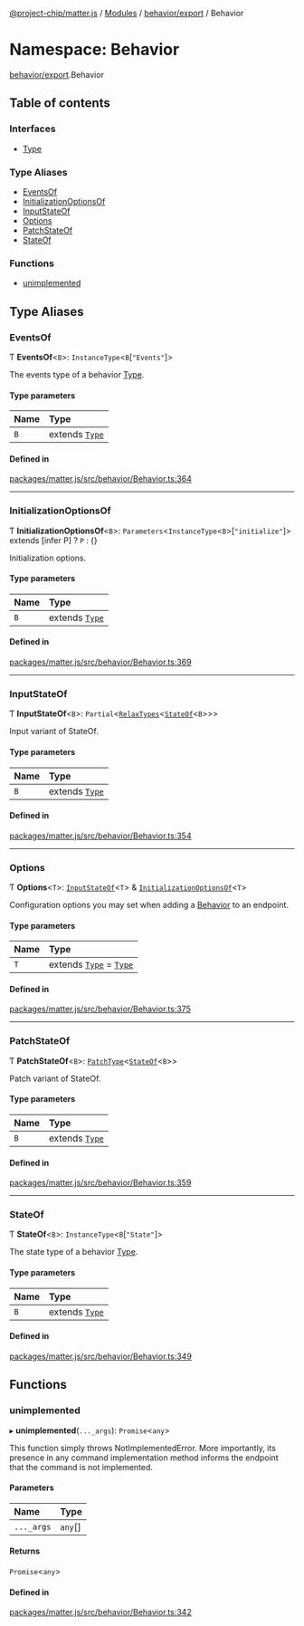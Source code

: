 [@project-chip/matter.js](../README.md) / [Modules](../modules.md) / [behavior/export](behavior_export.md) / Behavior

# Namespace: Behavior

[behavior/export](behavior_export.md).Behavior

## Table of contents

### Interfaces

- [Type](../interfaces/behavior_export.Behavior.Type.md)

### Type Aliases

- [EventsOf](behavior_export.Behavior.md#eventsof)
- [InitializationOptionsOf](behavior_export.Behavior.md#initializationoptionsof)
- [InputStateOf](behavior_export.Behavior.md#inputstateof)
- [Options](behavior_export.Behavior.md#options)
- [PatchStateOf](behavior_export.Behavior.md#patchstateof)
- [StateOf](behavior_export.Behavior.md#stateof)

### Functions

- [unimplemented](behavior_export.Behavior.md#unimplemented)

## Type Aliases

### EventsOf

Ƭ **EventsOf**\<`B`\>: `InstanceType`\<`B`[``"Events"``]\>

The events type of a behavior [Type](../interfaces/behavior_export.Behavior.Type.md).

#### Type parameters

| Name | Type |
| :------ | :------ |
| `B` | extends [`Type`](../interfaces/behavior_export.Behavior.Type.md) |

#### Defined in

[packages/matter.js/src/behavior/Behavior.ts:364](https://github.com/project-chip/matter.js/blob/6d3b6a5d957d88a9231d6ecab4bb41f8133112be/packages/matter.js/src/behavior/Behavior.ts#L364)

___

### InitializationOptionsOf

Ƭ **InitializationOptionsOf**\<`B`\>: `Parameters`\<`InstanceType`\<`B`\>[``"initialize"``]\> extends [infer P] ? `P` : {}

Initialization options.

#### Type parameters

| Name | Type |
| :------ | :------ |
| `B` | extends [`Type`](../interfaces/behavior_export.Behavior.Type.md) |

#### Defined in

[packages/matter.js/src/behavior/Behavior.ts:369](https://github.com/project-chip/matter.js/blob/6d3b6a5d957d88a9231d6ecab4bb41f8133112be/packages/matter.js/src/behavior/Behavior.ts#L369)

___

### InputStateOf

Ƭ **InputStateOf**\<`B`\>: `Partial`\<[`RelaxTypes`](cluster_export.ClusterType.md#relaxtypes)\<[`StateOf`](behavior_export.Behavior.md#stateof)\<`B`\>\>\>

Input variant of StateOf.

#### Type parameters

| Name | Type |
| :------ | :------ |
| `B` | extends [`Type`](../interfaces/behavior_export.Behavior.Type.md) |

#### Defined in

[packages/matter.js/src/behavior/Behavior.ts:354](https://github.com/project-chip/matter.js/blob/6d3b6a5d957d88a9231d6ecab4bb41f8133112be/packages/matter.js/src/behavior/Behavior.ts#L354)

___

### Options

Ƭ **Options**\<`T`\>: [`InputStateOf`](behavior_export.Behavior.md#inputstateof)\<`T`\> & [`InitializationOptionsOf`](behavior_export.Behavior.md#initializationoptionsof)\<`T`\>

Configuration options you may set when adding a [Behavior](../classes/behavior_export.Behavior-1.md) to an endpoint.

#### Type parameters

| Name | Type |
| :------ | :------ |
| `T` | extends [`Type`](../interfaces/behavior_export.Behavior.Type.md) = [`Type`](../interfaces/behavior_export.Behavior.Type.md) |

#### Defined in

[packages/matter.js/src/behavior/Behavior.ts:375](https://github.com/project-chip/matter.js/blob/6d3b6a5d957d88a9231d6ecab4bb41f8133112be/packages/matter.js/src/behavior/Behavior.ts#L375)

___

### PatchStateOf

Ƭ **PatchStateOf**\<`B`\>: [`PatchType`](cluster_export.ClusterType.md#patchtype)\<[`StateOf`](behavior_export.Behavior.md#stateof)\<`B`\>\>

Patch variant of StateOf.

#### Type parameters

| Name | Type |
| :------ | :------ |
| `B` | extends [`Type`](../interfaces/behavior_export.Behavior.Type.md) |

#### Defined in

[packages/matter.js/src/behavior/Behavior.ts:359](https://github.com/project-chip/matter.js/blob/6d3b6a5d957d88a9231d6ecab4bb41f8133112be/packages/matter.js/src/behavior/Behavior.ts#L359)

___

### StateOf

Ƭ **StateOf**\<`B`\>: `InstanceType`\<`B`[``"State"``]\>

The state type of a behavior [Type](../interfaces/behavior_export.Behavior.Type.md).

#### Type parameters

| Name | Type |
| :------ | :------ |
| `B` | extends [`Type`](../interfaces/behavior_export.Behavior.Type.md) |

#### Defined in

[packages/matter.js/src/behavior/Behavior.ts:349](https://github.com/project-chip/matter.js/blob/6d3b6a5d957d88a9231d6ecab4bb41f8133112be/packages/matter.js/src/behavior/Behavior.ts#L349)

## Functions

### unimplemented

▸ **unimplemented**(`..._args`): `Promise`\<`any`\>

This function simply throws NotImplementedError.  More importantly, its presence in any command implementation
method informs the endpoint that the command is not implemented.

#### Parameters

| Name | Type |
| :------ | :------ |
| `..._args` | `any`[] |

#### Returns

`Promise`\<`any`\>

#### Defined in

[packages/matter.js/src/behavior/Behavior.ts:342](https://github.com/project-chip/matter.js/blob/6d3b6a5d957d88a9231d6ecab4bb41f8133112be/packages/matter.js/src/behavior/Behavior.ts#L342)
